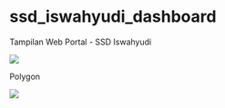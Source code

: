 # ssd_iswahyudi_dashboard

Tampilan Web Portal - SSD Iswahyudi

<img src="https://raw.githubusercontent.com/iswahyud/ssd_iswahyudi_dashbord/main/screenshot_web_portal_maps.png">

Polygon

<img src="https://raw.githubusercontent.com/iswahyud/ssd_iswahyudi_dashbord/main/screenshot_web_portal_polygon.png">

